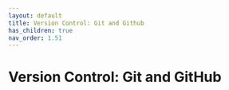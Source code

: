 ```yaml
---
layout: default
title: Version Control: Git and Github
has_children: true
nav_order: 1.51
---
```


# Version Control: Git and GitHub
